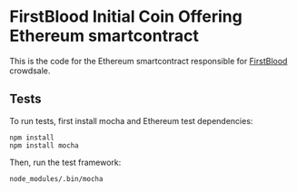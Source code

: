 # FirstBlood Initial Coin Offering Ethereum smartcontract

This is the code for the Ethereum smartcontract responsible for [FirstBlood](https://firstblood.io) crowdsale.

## Tests

To run tests, first install mocha and Ethereum test dependencies:

    npm install
    npm install mocha

Then, run the test framework:

    node_modules/.bin/mocha
